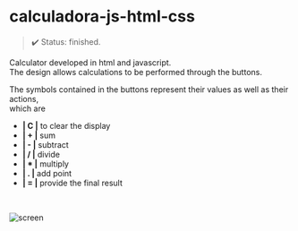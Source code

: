 <h1> calculadora-js-html-css </h1>

>✔️ Status: finished.

Calculator developed in html and javascript. <br>
The design allows calculations to be performed through the buttons. <br>

The symbols contained in the buttons represent their values as well as their actions,<br> which are <br>
<ul>
  <li><strong>| C |</strong> to clear the display</li>
  <li><strong>| + |</strong> sum</li>
  <li><strong>| - |</strong> subtract</li>
  <li><strong>| / |</strong> divide</li>
  <li><strong>| * |</strong> multiply</li>
  <li><strong>| . |</strong> add point</li>
  <li><strong>| = |</strong> provide the final result</li>
</ul>
<br>

![screen](https://user-images.githubusercontent.com/38482348/155146911-cec7b79e-d2e4-4163-9a6b-aadb3eaab5c7.png)
